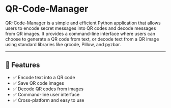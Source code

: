 # QR-Code-Manager

QR-Code-Manager is a simple and efficient Python application that allows users to encode secret messages into QR codes and decode messages from QR images. It provides a command-line interface where users can choose to generate a QR code from text, or decode text from a QR image using standard libraries like qrcode, Pillow, and pyzbar.

---

## 🚀 Features

- ✅ Encode text into a QR code
- ✅ Save QR code images
- ✅ Decode QR codes from images
- ✅ Command-line user interface
- ✅ Cross-platform and easy to use
